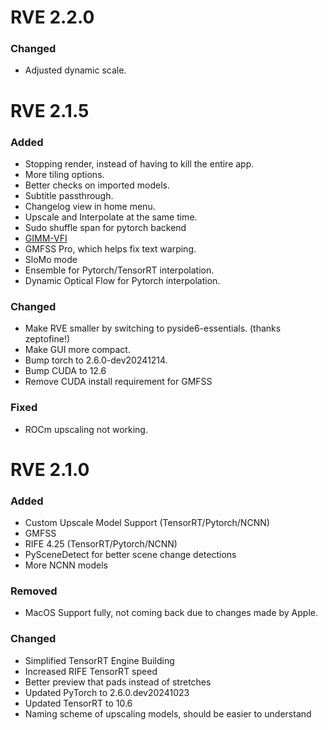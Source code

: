 # RVE 2.2.0
### Changed
 - Adjusted dynamic scale. 
# RVE 2.1.5
### Added
 - Stopping render, instead of having to kill the entire app.
 - More tiling options.
 - Better checks on imported models.
 - Subtitle passthrough.
 - Changelog view in home menu.
 - Upscale and Interpolate at the same time.
 - Sudo shuffle span for pytorch backend
 - [GIMM-VFI](https://github.com/GSeanCDAT/GIMM-VFI)
 - GMFSS Pro, which helps fix text warping.
 - SloMo mode
 - Ensemble for Pytorch/TensorRT interpolation.
 - Dynamic Optical Flow for Pytorch interpolation.
### Changed
 - Make RVE smaller by switching to pyside6-essentials. (thanks zeptofine!) 
 - Make GUI more compact.
 - Bump torch to 2.6.0-dev20241214.
 - Bump CUDA to 12.6
 - Remove CUDA install requirement for GMFSS
### Fixed
 - ROCm upscaling not working. 
# RVE 2.1.0
### Added
 - Custom Upscale Model Support (TensorRT/Pytorch/NCNN)
 - GMFSS
 - RIFE 4.25 (TensorRT/Pytorch/NCNN)
 - PySceneDetect for better scene change detections
 - More NCNN models
### Removed
 - MacOS Support fully, not coming back due to changes made by Apple.
### Changed
 - Simplified TensorRT Engine Building
 - Increased RIFE TensorRT speed
 - Better preview that pads instead of stretches
 - Updated PyTorch to 2.6.0.dev20241023
 - Updated TensorRT to 10.6
 - Naming scheme of upscaling models, should be easier to understand



